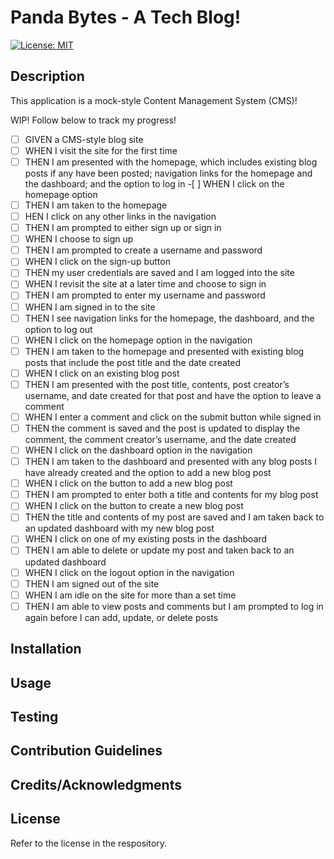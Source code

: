 # Panda Bytes - A Tech Blog!

[![License: MIT](https://img.shields.io/badge/License-MIT-yellow.svg)](https://opensource.org/licenses/MIT)

## Description

This application is a mock-style Content Management System (CMS)!

WIP! Follow below to track my progress!

- [ ] GIVEN a CMS-style blog site
- [ ] WHEN I visit the site for the first time
- [ ] THEN I am presented with the homepage, which includes existing blog posts if any have been posted; navigation links for the homepage and the dashboard; and the option to log in -[ ] WHEN I click on the homepage option
- [ ] THEN I am taken to the homepage
- [ ] HEN I click on any other links in the navigation
- [ ] THEN I am prompted to either sign up or sign in
- [ ] WHEN I choose to sign up
- [ ] THEN I am prompted to create a username and password
- [ ] WHEN I click on the sign-up button
- [ ] THEN my user credentials are saved and I am logged into the site
- [ ] WHEN I revisit the site at a later time and choose to sign in
- [ ] THEN I am prompted to enter my username and password
- [ ] WHEN I am signed in to the site
- [ ] THEN I see navigation links for the homepage, the dashboard, and the option to log out
- [ ] WHEN I click on the homepage option in the navigation
- [ ] THEN I am taken to the homepage and presented with existing blog posts that include the post title and the date created
- [ ] WHEN I click on an existing blog post
- [ ] THEN I am presented with the post title, contents, post creator’s username, and date created for that post and have the option to leave a comment
- [ ] WHEN I enter a comment and click on the submit button while signed in
- [ ] THEN the comment is saved and the post is updated to display the comment, the comment creator’s username, and the date created
- [ ] WHEN I click on the dashboard option in the navigation
- [ ] THEN I am taken to the dashboard and presented with any blog posts I have already created and the option to add a new blog post
- [ ] WHEN I click on the button to add a new blog post
- [ ] THEN I am prompted to enter both a title and contents for my blog post
- [ ] WHEN I click on the button to create a new blog post
- [ ] THEN the title and contents of my post are saved and I am taken back to an updated dashboard with my new blog post
- [ ] WHEN I click on one of my existing posts in the dashboard
- [ ] THEN I am able to delete or update my post and taken back to an updated dashboard
- [ ] WHEN I click on the logout option in the navigation
- [ ] THEN I am signed out of the site
- [ ] WHEN I am idle on the site for more than a set time
- [ ] THEN I am able to view posts and comments but I am prompted to log in again before I can add, update, or delete posts

## Installation

## Usage

## Testing

## Contribution Guidelines

## Credits/Acknowledgments

## License

Refer to the license in the respository.
